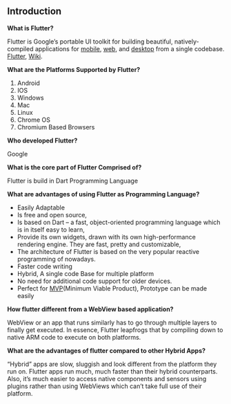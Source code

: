 ## Introduction

**What is Flutter?**

  Flutter is Google’s portable UI toolkit for building beautiful, natively-compiled applications for [mobile](https://flutter.dev/docs), [web](https://flutter.dev/web), and [desktop](https://github.com/flutter/flutter/wiki/Desktop-shells) from a single codebase. [Flutter](https://flutter.dev/), [Wiki](https://en.wikipedia.org/wiki/Flutter_(software)).

**What are the Platforms Supported by Flutter?**

  1. Android
  2. IOS
  3. Windows
  4. Mac
  5. Linux
  6. Chrome OS
  7. Chromium Based Browsers
  
**Who developed Flutter?**  

  Google

**What is the core part of Flutter Comprised of?**
  
  Flutter is build in Dart Programming Language 
  
**What are advantages of using Flutter as Programming Language?**  

  * Easily Adaptable
  * Is free and open source,
  * Is based on Dart – a fast, object-oriented programming language which is in itself easy to learn,
  * Provide its own widgets, drawn with its own high-performance rendering engine. They are fast, pretty and customizable,
  * The architecture of Flutter is based on the very popular reactive programming of nowadays.
  * Faster code writing
  * Hybrid, A single code Base for multiple platform
  * No need for additional code support for older devices.
  * Perfect for [MVP](https://en.wikipedia.org/wiki/Minimum_viable_product)(Minimum Viable Product), Prototype can be made easily
  
 **How flutter different from a WebView based application?** 
 
 WebView or an app that runs similarly has to go through multiple layers to finally get executed. In essence, Flutter leapfrogs that by compiling down to native ARM code to execute on both platforms.
 
 **What are the advantages of flutter compared to other Hybrid Apps?**
 
  “Hybrid” apps are slow, sluggish and look different from the platform they run on. Flutter apps run much, much faster than their hybrid counterparts. Also, it’s much easier to access native components and sensors using plugins rather than using WebViews which can’t take full use of their platform.



